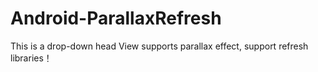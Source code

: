 # Android-ParallaxRefresh
This is a drop-down head View supports parallax effect, support refresh libraries！
